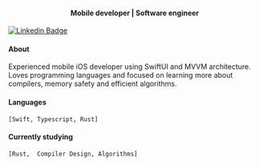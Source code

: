<h4 align="center">Mobile developer | Software engineer</h4>

   [![Linkedin Badge](https://img.shields.io/badge/-@josymarss-black?style=flat-square&labelColor=white&logo=linkedin&logoColor=black&link=https://www.linkedin.com/in/josemar-silva-550b38124/)](https://www.linkedin.com/in/josemar-silva-550b38124/) 

#### About

Experienced mobile iOS developer using SwiftUI and MVVM architecture. Loves programming languages and focused on learning more about compilers, memory safety and efficient algorithms.

#### Languages
   `[Swift, Typescript, Rust]`

#### Currently studying
   `[Rust,  Compiler Design, Algorithms]`

    
